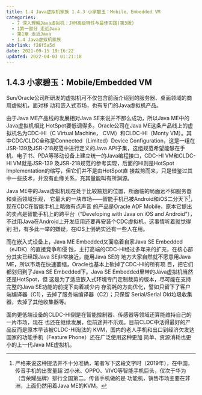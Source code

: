 ```yaml
---
title: 1.4 Java虚拟机家族 1.4.3 小家碧玉：Mobile、Embedded VM
categories: 
  - 7 深入理解Java虛拟机：JVM高级特性与最佳实践(第3版)
  - 1第一部分 走近Java
  - 第1章 走近Java
  - 1.4 Java虚拟机家族
abbrlink: f26f5a5d
date: 2021-09-15 19:16:22
updated: 2022-04-03 01:21:18
---
```

## 1.4.3 小家碧玉：Mobile/Embedded VM
Sun/Oracle公司所研发的虚拟机可不仅包含前面介绍到的服务器、桌面领域的商用虚拟机，面对移 动和嵌入式市场，也有专门的Java虚拟机产品。

由于Java ME产品线的发展相对Java SE来说并不那么成功，所以Java ME中的Java虚拟机相比 HotSpot要低调得多。Oracle公司在Java ME这条产品线上的虚拟机名为CDC-HI（C Virtual Machine， CVM）和CLDC-HI（Monty VM）。其中CDC/CLDC全称是Connected（Limited）Device Configuration，这是一组在JSR-139及JSR-218规范中进行定义的Java API子集，这组规范希望能够在手 机、电子书、PDA等移动设备上建立统一的Java编程接口，CDC-HI VM和CLDC-HI VM就是JSR-139 及JSR-218规范的参考实现，后面的HI则是HotSpot Implementation的缩写，但它们并不是由HotSpot直 接裁剪而来，只是借鉴过其中一些技术，并没有血缘关系，充其量能叫有所渊源。

Java ME中的Java虚拟机现在处于比较尴尬的位置，所面临的局面远不如服务器和桌面领域乐观， 它最大的一块市场——智能手机已被Android和iOS二分天下[^1]，现在CDC在智能手机上略微有点声音 的产品是Oracle ADF Mobile，原本它提出的卖点是智能手机上的跨平台（“Developing with Java on iOS and Android”），不过用Java在Android上开发应用还要再安装个CDC虚拟机，这事情听着就觉得别 扭，有多此一举的嫌疑，在iOS上倒确实还有一些人在用。

而在嵌入式设备上，Java ME Embedded又面临着自家Java SE Embedded（eJDK）的直接竞争和侵 蚀，主打高端的CDC-HI经过多年来的扩充，在核心部分其实已经跟Java SE非常接近，能用Java SE的 地方大家自然就不愿意用Java ME，所以市场在快速萎缩，Oracle也基本上砍掉了CDC-HI的所有项 目，把它们都划归到了Java SE Embedded下。Java SE Embedded里带的Java虚拟机当然还是HotSpot，但 这是为了适应嵌入式环境专门定制裁剪的版本，尽可能在支持完整的Java SE功能的前提下向着减少内 存消耗的方向优化，譬如只留下了客户端编译器（C1），去掉了服务端编译器（C2）；只保留 Serial/Serial Old垃圾收集器，去掉了其他收集器等。

面向更低端设备的CLDC-HI倒是在智能控制器、传感器等领域还算能维持自己的一片市场，现在 也还在继续发展，但前途并不乐观。目前CLDC中活得最好的产品反而是原本早该被CLDC-HI淘汰的 KVM，国内的老人手机和出口到经济欠发达国家的功能手机（Feature Phone）还在广泛使用这种更加 简单、资源消耗也更小的上一代Java ME虚拟机。

[^1]: 严格来说这种提法并不十分准确，笔者写下这段文字时（2019年），在中国，传音手机的出货量超 过小米、OPPO、VIVO等智能手机巨头，仅次于华为（含荣耀品牌）排行全国第二。传音手机做的是 功能机，销售市场主要在非洲，上面仍然用着Java ME的KVM。
